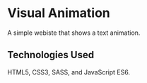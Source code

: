 # Visual Animation

A simple webiste that shows a text animation.

## Technologies Used

HTML5, CSS3, SASS, and JavaScript ES6.
